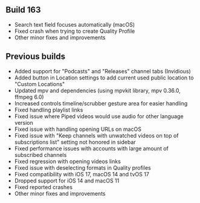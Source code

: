 ## Build 163
* Search text field focuses automatically (macOS)
* Fixed crash when trying to create Quality Profile
* Other minor fixes and improvements

## Previous builds
* Added support for "Podcasts" and "Releases" channel tabs (Invidious)
* Added button in Location settings to add current used public location to "Custom Locations"
* Updated mpv and dependencies (using mpvkit library, mpv 0.36.0, ffmpeg 6.0)
* Increased controls timeline/scrubber gesture area for easier handling
* Fixed handling playlist links
* Fixed issue where Piped videos would use audio for other language version
* Fixed issue with handling opening URLs on macOS
* Fixed issue with "Keep channels with unwatched videos on top of subscriptions list" setting not honored in sidebar
* Fixed performance issues with accounts with large amount of subscribed channels
* Fixed regression with opening videos links
* Fixed issue with deselecting formats in Quality profiles
* Fixed compatibility with iOS 17, macOS 14 and tvOS 17
* Dropped support for iOS 14 and macOS 11
* Fixed reported crashes
* Other minor fixes and improvements

